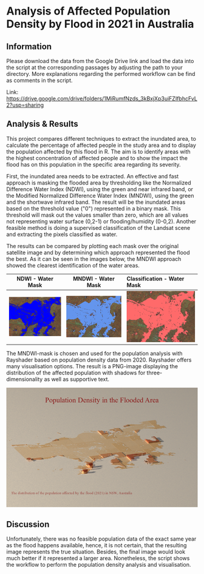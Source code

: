 # Analysis of Affected Population Density by Flood in 2021 in Australia

## Information
Please download the data from the Google Drive link and load the data into the script at the corresponding passages by adjusting the path to your directory. More explanations regarding the performed workflow can be find as comments in the script.

Link: https://drive.google.com/drive/folders/1MiRumfNzds_3kBxjXp3uiFZIfbhcFvL2?usp=sharing

## Analysis & Results
This project compares different techniques to extract the inundated area, to calculate the percentage of affected people in the study area and to display the population affected by this flood in R. The aim is to identify areas with the highest concentration of affected people and to show the impact the flood has on this population in the specific area regarding its severity.

First, the inundated area needs to be extracted. An effective and fast approach is masking the flooded area by thresholding like the Normalized Difference Water Index (NDWI), using the green and near infrared band, or the Modified Normalized Difference Water Index (MNDWI), using the green and the shortwave infrared band. The result will be the inundated areas based on the threshold value ("0") represented in a binary mask. This threshold will mask out the values smaller than zero, which are all values not representing water surface (0,2-1) or flooding/humidity (0-0,2). Another feasible method is doing a supervised classification of the Landsat scene and extracting the pixels classified as water. 

The results can be compared by plotting each mask over the original satellite image and by determining which approach represented the flood the best. As it can be seen in the images below, the MNDWI approach showed the clearest identification of the water areas.


|NDWI - Water Mask               |MNDWI - Water Mask              |Classification - Water Mask        |
|:------------------------------:|:------------------------------:|:----------------------------------|
|  ![mas](Figures/NdwiMask.png)  |  ![maskmw](Figures/Mask.png)   |  ![mask](Figures/ClassiMask.png)  |


The MNDWI-mask is chosen and used for the population analysis with Rayshader based on population density data from 2020. Rayshader offers many visualisation options. The result is a PNG-image displaying the distribution of the affected population with shadows for three-dimensionality as well as supportive text. 

![image_git](Figures/image_git.png)

## Discussion
Unfortunately, there was no feasible population data of the exact same year as the flood happens available, hence, it is not certain, that the resulting image represents the true situation. Besides, the final image would look much better if it represented a larger area.
Nonetheless, the script shows the workflow to perform the population density analysis and visualisation. 
